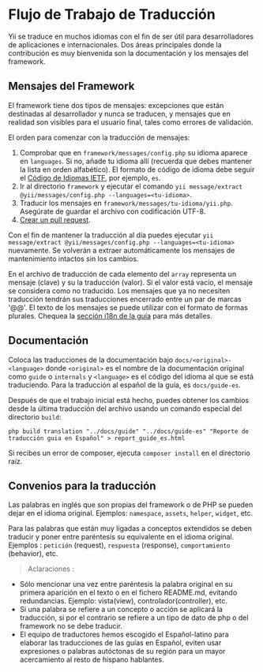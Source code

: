 Flujo de Trabajo de Traducción
==============================

Yii se traduce en muchos idiomas con el fin de ser útil para desarrolladores de aplicaciones e internacionales.
Dos áreas principales donde la contribución es muy bienvenida son la documentación y los mensajes del framework.

Mensajes del Framework
----------------------

El framework tiene dos tipos de mensajes: excepciones que están destinadas al desarrollador y nunca se traducen, y mensajes
que en realidad son visibles para el usuario final, tales como errores de validación.

El orden para comenzar con la traducción de mensajes:

1. Comprobar que en `framework/messages/config.php` su idioma aparece en `languages`. Si no, añade tu idioma allí (recuerda que debes mantener la lista en orden alfabético).
El formato de código de idioma debe seguir el [Código de Idiomas IETF](http://es.wikipedia.org/wiki/C%C3%B3digo_de_idioma_IETF), por ejemplo, `es`.
2. Ir al directorio `framework` y ejecutar el comando `yii message/extract @yii/messages/config.php --languages=<tu-idioma>`.
3. Traducir los mensajes en `framework/messages/tu-idioma/yii.php`. Asegúrate de guardar el archivo con codificación UTF-8.
4. [Crear un pull request](https://github.com/yiisoft/yii2/blob/master/docs/internals-es/git-workflow.md).

Con el fin de mantener la traducción al día puedes ejecutar `yii message/extract @yii/messages/config.php --languages=<tu-idioma>` nuevamente.
Se volverán a extraer automáticamente los mensajes de mantenimiento intactos sin los cambios.

En el archivo de traducción de cada elemento del `array` representa un mensaje (clave) y su la traducción (valor). Si el valor está vacío, el mensaje se considera como no traducido.
Los mensajes que ya no necesiten traducción tendrán sus traducciones encerrado entre un par de marcas '@@'. El texto de los mensajes se puede utilizar con el formato de formas plurales.
Chequea la [sección i18n de la guía](../guide-es/tutorial-i18n.md) para más detalles.

Documentación
-------------

Coloca las traducciones de la documentación bajo `docs/<original>-<language>` donde `<original>` es el nombre de la documentación original como `guide` o `internals`
y `<language>` es el código del idioma al que se está traduciendo. Para la traducción al español de la guía, es `docs/guide-es`.

Después de que el trabajo inicial está hecho, puedes obtener los cambios desde la última traducción del archivo usando un comando especial del directorio `build`:

```
php build translation "../docs/guide" "../docs/guide-es" "Reporte de traducción guia en Español" > report_guide_es.html
```

Si recibes un error de composer, ejecuta `composer install` en el directorio raíz.

Convenios para la traducción
----------------------------

Las palabras en inglés que son propias del framework o de PHP se pueden dejar en el idioma original. Ejemplos: `namespace`, `assets`, `helper`, `widget`, etc.

Para las palabras que están muy ligadas a conceptos extendidos se deben traducir y poner entre paréntesis su equivalente en el idioma original. Ejemplos : `petición` (request), `respuesta` (response), `comportamiento` (behavior), etc.

> Aclaraciones :
* Sólo mencionar una vez entre paréntesis la palabra original en su primera aparición en el texto o en el fichero README.md,
evitando redundancias. Ejemplo: vista(view), controlador(controller), etc.
* Si una palabra se refiere a un concepto o acción se aplicará la traducción, si por el contrario se refiere a un tipo de dato de php o del framework no se debe traducir.
* El equipo de traductores hemos escogido el Español-latino para elaborar las traducciones de las guías en Español, eviten usar expresiones o palabras autóctonas de su región para un mayor acercamiento al resto de hispano hablantes.
